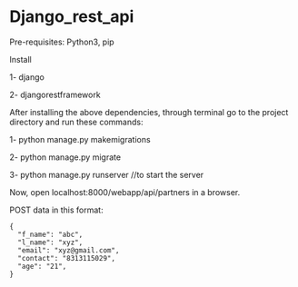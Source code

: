 # Django_rest_api

Pre-requisites:
  Python3, pip
  
  
Install 

  1- django

  2- djangorestframework

  
After installing the above dependencies, through terminal go to the project directory and run these commands:

  1- python manage.py makemigrations

  2- python manage.py migrate 

  3- python manage.py runserver //to start the server

Now, open localhost:8000/webapp/api/partners in a browser.

POST data in this format:

    {
      "f_name": "abc",
      "l_name": "xyz",
      "email": "xyz@gmail.com",
      "contact": "8313115029",
      "age": "21",
    }

